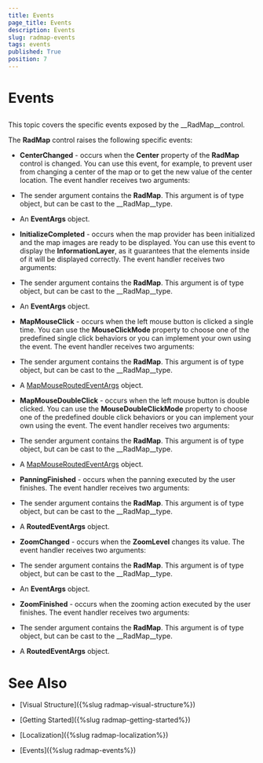```yaml
---
title: Events
page_title: Events
description: Events
slug: radmap-events
tags: events
published: True
position: 7
---
```


# Events



## 

This topic covers the specific events exposed by the __RadMap__control.

The __RadMap__ control raises the following specific events:

* __CenterChanged__ - occurs when the __Center__ property of the __RadMap__ control is changed. You can use this event, for example, to prevent user from changing a center of the map or to get the new value of the center location. The event handler receives two arguments: 

* The sender argument contains the __RadMap__. This argument is of type object, but can be cast to the __RadMap__type.

* An __EventArgs__ object.

* __InitializeCompleted__ - occurs when the map provider has been initialized and the map images are ready to be displayed. You can use this event to display the __InformationLayer__, as it guarantees that the elements inside of it will be displayed correctly. The event handler receives two arguments: 

* The sender argument contains the __RadMap__. This argument is of type object, but can be cast to the __RadMap__type.

* An __EventArgs__ object.

* __MapMouseClick__ - occurs when the left mouse button is clicked a single time. You can use the __MouseClickMode__ property to choose one of the predefined single click behaviors or you can implement your own using the event. The event handler receives two arguments:

* The sender argument contains the __RadMap__. This argument is of type object, but can be cast to the __RadMap__type.

* A [MapMouseRoutedEventArgs](http://www.telerik.com/help/silverlight/telerik.windows.controls.datavisualization-telerik.windows.controls.map.mapmouseroutedeventargs_members.html) object.

* __MapMouseDoubleClick__ - occurs when the left mouse button is double clicked. You can use the __MouseDoubleClickMode__ property to choose one of the predefined double click behaviors  or you can implement your own using the event. The event handler receives two arguments:

* The sender argument contains the __RadMap__. This argument is of type object, but can be cast to the __RadMap__type.

* A [MapMouseRoutedEventArgs](http://www.telerik.com/help/silverlight/telerik.windows.controls.datavisualization-telerik.windows.controls.map.mapmouseroutedeventargs_members.html) object.

* __PanningFinished__ - occurs when the panning executed by the user finishes. The event handler receives two arguments:

* The sender argument contains the __RadMap__. This argument is of type object, but can be cast to the __RadMap__type.

* A __RoutedEventArgs__ object.

* __ZoomChanged__ - occurs when the __ZoomLevel__ changes its value. The event handler receives two arguments:

* The sender argument contains the __RadMap__. This argument is of type object, but can be cast to the __RadMap__type.

* An __EventArgs__ object.

* __ZoomFinished__ - occurs when the zooming action executed by the user finishes. The event handler receives two arguments:

* The sender argument contains the __RadMap__. This argument is of type object, but can be cast to the __RadMap__type.

* A __RoutedEventArgs__ object.

# See Also

 * [Visual Structure]({%slug radmap-visual-structure%})

 * [Getting Started]({%slug radmap-getting-started%})

 * [Localization]({%slug radmap-localization%})

 * [Events]({%slug radmap-events%})
